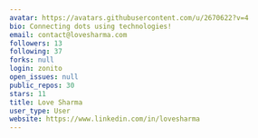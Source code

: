 ```yaml
---
avatar: https://avatars.githubusercontent.com/u/2670622?v=4
bio: Connecting dots using technologies!
email: contact@lovesharma.com
followers: 13
following: 37
forks: null
login: zonito
open_issues: null
public_repos: 30
stars: 11
title: Love Sharma
user_type: User
website: https://www.linkedin.com/in/lovesharma
---
```

